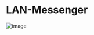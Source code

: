 # LAN-Messenger
![image](https://user-images.githubusercontent.com/59371949/220443578-0d324f76-dd0e-490f-80eb-7cf22cfeb256.png)
